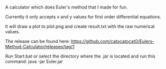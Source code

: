 A calculator which does Euler's method that I made for fun.

Currently it only accepts x and y values for first order differential equations.

It will draw a plot to plot.png and create result.txt with the raw numerical values.

The release can be found here: https://github.com/catocatocat0/Eulers-Method-Calculator/releases/tag/1

Run Start.bat or select the directory where the .jar is located and run this command: java -jar Euler.jar
